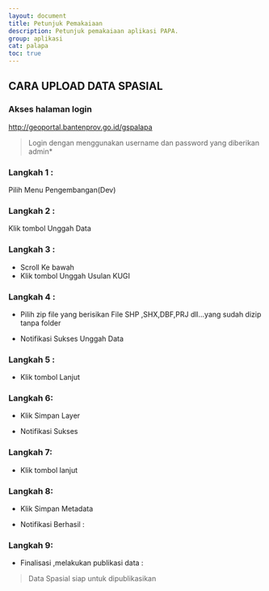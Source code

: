 ```yaml
---
layout: document
title: Petunjuk Pemakaiaan
description: Petunjuk pemakaiaan aplikasi PAPA.
group: aplikasi
cat: palapa
toc: true
---
```


## CARA UPLOAD DATA SPASIAL
### Akses halaman login
http://geoportal.bantenprov.go.id/gspalapa
> Login dengan menggunakan username dan password yang diberikan admin*

### Langkah 1 :
Pilih Menu Pengembangan(Dev)

### Langkah 2 :
Klik tombol Unggah Data

### Langkah 3 :
- Scroll Ke bawah
- Klik tombol Unggah Usulan KUGI

### Langkah 4 :
- Pilih zip file yang berisikan File SHP ,SHX,DBF,PRJ dll...yang sudah dizip tanpa folder


- Notifikasi Sukses Unggah Data

### Langkah 5 :
- Klik tombol Lanjut


### Langkah 6:
- Klik Simpan Layer

- Notifikasi Sukses

### Langkah 7:
- Klik tombol lanjut


### Langkah 8:
- Klik Simpan Metadata

- Notifikasi Berhasil :

### Langkah 9:
- Finalisasi ,melakukan publikasi data :
> Data Spasial siap untuk dipublikasikan
